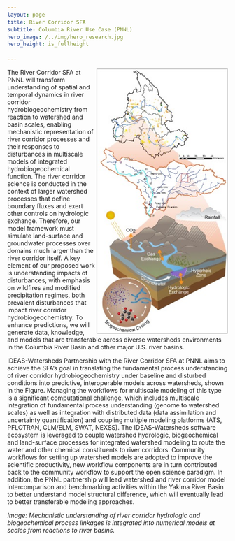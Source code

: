 ```yaml
---
layout: page
title: River Corridor SFA
subtitle: Columbia River Use Case (PNNL)
hero_image: /../img/hero_research.jpg
hero_height: is_fullheight

---
```


<img width="300" src="/../img/PNNL_SFA_river_corridor.jpg" align="right">

The River Corridor SFA at PNNL will transform understanding of spatial and temporal dynamics in river corridor hydrobiogeochemistry from reaction to watershed and basin scales, enabling mechanistic representation of river corridor processes and their responses to disturbances in multiscale models of integrated hydrobiogeochemical function. The river corridor science is conducted in the context of larger watershed processes that define boundary fluxes and exert other controls on hydrologic exchange. Therefore, our model framework must simulate land-surface and groundwater processes over domains much larger than the river corridor itself. A key element of our proposed work is understanding impacts of disturbances, with emphasis on wildfires and modified precipitation regimes, both prevalent disturbances that impact river corridor hydrobiogeochemistry. To enhance predictions, we will generate data, knowledge, and models that are transferable across diverse watersheds environments in the Columbia River Basin and other major U.S. river basins.

IDEAS-Watersheds Partnership with the River Corridor SFA at PNNL aims to achieve the SFA’s goal in translating the fundamental process understanding of river corridor hydrobiogeochemistry under baseline and disturbed conditions into predictive, interoperable models across watersheds, shown in the Figure. Managing the workflows for multiscale modeling of this type is a significant computational challenge, which includes multiscale integration of fundamental process understanding (genome to watershed scales) as well as integration with distributed data (data assimilation and uncertainty quantification) and coupling multiple modeling platforms (ATS, PFLOTRAN, CLM/ELM, SWAT, NEXSS). The IDEAS-Watersheds software ecosystem is leveraged to couple watershed hydrologic, biogeochemical and land-surface processes for integrated watershed modeling to route the water and other chemical constituents to river corridors. Community workflows for setting up watershed models are adopted to improve the scientific productivity, new workflow components are in turn contributed back to the community workflow to support the open science paradigm. In addition, the PNNL partnership will lead watershed and river corridor model intercomparison and benchmarking activities within the Yakima River Basin to better understand model structural difference, which will eventually lead to better transferable modeling approaches.

*Image: Mechanistic understanding of river corridor hydrologic and biogeochemical process linkages is integrated into numerical models at scales from reactions to river basins.*


